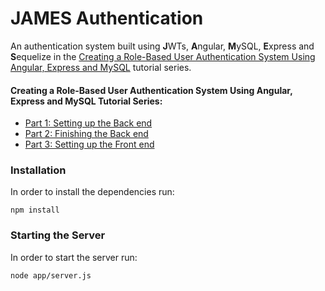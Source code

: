 # JAMES Authentication
 An authentication system built using **J**WTs, **A**ngular, **M**ySQL, **E**xpress and **S**equelize in the [Creating a Role-Based User Authentication System Using Angular, Express and MySQL](https://hisk.io/role-based-authentication-with-angular-express-jwt-mysql-part-1) tutorial series.

#### Creating a Role-Based User Authentication System Using Angular, Express and MySQL Tutorial Series:
 * [Part 1: Setting up the Back end](https://hisk.io/role-based-authentication-with-angular-express-jwt-mysql-part-1)
 * [Part 2: Finishing the Back end](https://hisk.io/role-based-authentication-with-angular-express-jwt-mysql-part-2)
 * [Part 3: Setting up the Front end](https://hisk.io/role-based-authentication-with-angular-express-jwt-mysql-part-3)

### Installation
 In order to install the dependencies run:
```
npm install
```

### Starting the Server
In order to start the server run:
```
node app/server.js
```
